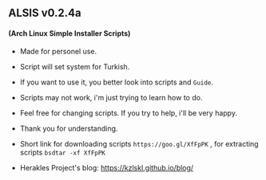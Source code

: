 ## ALSIS v0.2.4a
#### (Arch Linux Simple Installer Scripts)

- Made for personel use.

- Script will set system for Turkish.

- If you want to use it, you better look into scripts and `Guide`.

- Scripts may not work, i'm just trying to learn how to do.

- Feel free for changing scripts. If you try to help, i'll be very happy.

- Thank you for understanding.

- Short link for downloading scripts `https://goo.gl/XfFpPK` , for extracting scripts `bsdtar -xf XfFpPK`

- Herakles Project's blog: https://kzlskl.github.io/blog/
